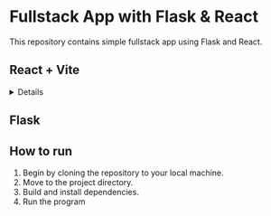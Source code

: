 #  Fullstack App with Flask & React

This repository contains simple fullstack app using Flask and React.

## React + Vite
<details>

plugin :

- [@vitejs/plugin-react](https://github.com/vitejs/vite-plugin-react/blob/main/packages/plugin-react/README.md) uses [Babel](https://babeljs.io/) for Fast Refresh
- [@vitejs/plugin-react-swc](https://github.com/vitejs/vite-plugin-react-swc) uses [SWC](https://swc.rs/) for Fast Refresh

</details>

## Flask
    
## How to run

1. Begin by cloning the repository to your local machine.
2. Move to the project directory.
3. Build and install dependencies.
4. Run the program

